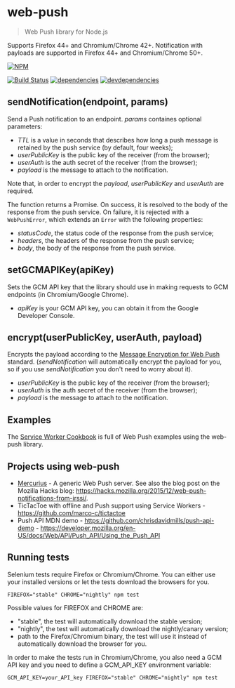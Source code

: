 # web-push
> Web Push library for Node.js

Supports Firefox 44+ and Chromium/Chrome 42+.
Notification with payloads are supported in Firefox 44+ and Chromium/Chrome 50+.

[![NPM](https://nodei.co/npm/web-push.svg?downloads=true)](https://www.npmjs.com/package/web-push)

[![Build Status](https://travis-ci.org/marco-c/web-push.svg?branch=master)](https://travis-ci.org/marco-c/web-push)
[![dependencies](https://david-dm.org/marco-c/web-push.svg)](https://david-dm.org/marco-c/web-push)
[![devdependencies](https://david-dm.org/marco-c/web-push/dev-status.svg)](https://david-dm.org/marco-c/web-push#info=devDependencies)

## sendNotification(endpoint, params)

Send a Push notification to an endpoint. *params* containes optional parameters:
- *TTL* is a value in seconds that describes how long a push message is retained by the push service (by default, four weeks);
- *userPublicKey* is the public key of the receiver (from the browser);
- *userAuth* is the auth secret of the receiver (from the browser);
- *payload* is the message to attach to the notification.

Note that, in order to encrypt the *payload*, *userPublicKey* and *userAuth* are required.

The function returns a Promise. On success, it is resolved to the body of the response from the push service. On failure, it is rejected with a `WebPushError`, which extends an `Error` with the following properties:
- *statusCode*, the status code of the response from the push service;
- *headers*, the headers of the response from the push service;
- *body*, the body of the response from the push service.

## setGCMAPIKey(apiKey)

Sets the GCM API key that the library should use in making requests to GCM endpoints (in Chromium/Google Chrome).
- *apiKey* is your GCM API key, you can obtain it from the Google Developer Console.

## encrypt(userPublicKey, userAuth, payload)

Encrypts the payload according to the [Message Encryption for Web Push](https://webpush-wg.github.io/webpush-encryption/) standard. (*sendNotification* will automatically encrypt the payload for you, so if you use *sendNotification* you don't need to worry about it).
- *userPublicKey* is the public key of the receiver (from the browser);
- *userAuth* is the auth secret of the receiver (from the browser);
- *payload* is the message to attach to the notification.

## Examples

The [Service Worker Cookbook](https://serviceworke.rs/) is full of Web Push examples using the web-push library.

## Projects using web-push

- [Mercurius](https://github.com/marco-c/mercurius) - A generic Web Push server. See also the blog post on the Mozilla Hacks blog: https://hacks.mozilla.org/2015/12/web-push-notifications-from-irssi/.
- TicTacToe with offline and Push support using Service Workers - https://github.com/marco-c/tictactoe
- Push API MDN demo - https://github.com/chrisdavidmills/push-api-demo - https://developer.mozilla.org/en-US/docs/Web/API/Push_API/Using_the_Push_API

## Running tests

Selenium tests require Firefox or Chromium/Chrome. You can either use your installed versions or let the tests download the browsers for you.

```
FIREFOX="stable" CHROME="nightly" npm test
```

Possible values for FIREFOX and CHROME are:
- "stable", the test will automatically download the stable version;
- "nightly", the test will automatically download the nightly/canary version;
- path to the Firefox/Chromium binary, the test will use it instead of automatically download the browser for you.

In order to make the tests run in Chromium/Chrome, you also need a GCM API key and you need to define a GCM_API_KEY environment variable:
```
GCM_API_KEY=your_API_key FIREFOX="stable" CHROME="nightly" npm test
```

